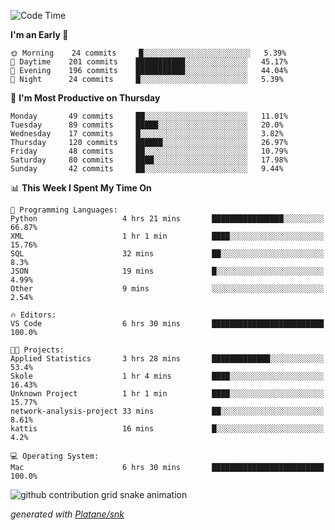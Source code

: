 <!--START_SECTION:waka-->
![Code Time](http://img.shields.io/badge/Code%20Time-229%20hrs%209%20mins-blue)

**I'm an Early 🐤** 

```text
🌞 Morning    24 commits     █░░░░░░░░░░░░░░░░░░░░░░░░   5.39% 
🌆 Daytime    201 commits    ███████████░░░░░░░░░░░░░░   45.17% 
🌃 Evening    196 commits    ███████████░░░░░░░░░░░░░░   44.04% 
🌙 Night      24 commits     █░░░░░░░░░░░░░░░░░░░░░░░░   5.39%

```
📅 **I'm Most Productive on Thursday** 

```text
Monday       49 commits     ██░░░░░░░░░░░░░░░░░░░░░░░   11.01% 
Tuesday      89 commits     █████░░░░░░░░░░░░░░░░░░░░   20.0% 
Wednesday    17 commits     █░░░░░░░░░░░░░░░░░░░░░░░░   3.82% 
Thursday     120 commits    ██████░░░░░░░░░░░░░░░░░░░   26.97% 
Friday       48 commits     ██░░░░░░░░░░░░░░░░░░░░░░░   10.79% 
Saturday     80 commits     ████░░░░░░░░░░░░░░░░░░░░░   17.98% 
Sunday       42 commits     ██░░░░░░░░░░░░░░░░░░░░░░░   9.44%

```


📊 **This Week I Spent My Time On** 

```text
💬 Programming Languages: 
Python                   4 hrs 21 mins       ████████████████░░░░░░░░░   66.87% 
XML                      1 hr 1 min          ████░░░░░░░░░░░░░░░░░░░░░   15.76% 
SQL                      32 mins             ██░░░░░░░░░░░░░░░░░░░░░░░   8.3% 
JSON                     19 mins             █░░░░░░░░░░░░░░░░░░░░░░░░   4.99% 
Other                    9 mins              ░░░░░░░░░░░░░░░░░░░░░░░░░   2.54%

🔥 Editors: 
VS Code                  6 hrs 30 mins       █████████████████████████   100.0%

🐱‍💻 Projects: 
Applied Statistics       3 hrs 28 mins       █████████████░░░░░░░░░░░░   53.4% 
Skole                    1 hr 4 mins         ████░░░░░░░░░░░░░░░░░░░░░   16.43% 
Unknown Project          1 hr 1 min          ████░░░░░░░░░░░░░░░░░░░░░   15.77% 
network-analysis-project 33 mins             ██░░░░░░░░░░░░░░░░░░░░░░░   8.61% 
kattis                   16 mins             █░░░░░░░░░░░░░░░░░░░░░░░░   4.2%

💻 Operating System: 
Mac                      6 hrs 30 mins       █████████████████████████   100.0%

```


<!--END_SECTION:waka-->


<!--Snake Game-->
![github contribution grid snake animation](https://raw.githubusercontent.com/viggo-gascou/viggo-gascou/output/github-contribution-grid-snake.svg)

_generated with [Platane/snk](https://github.com/Platane/snk)_
<!--Snake Game-->

